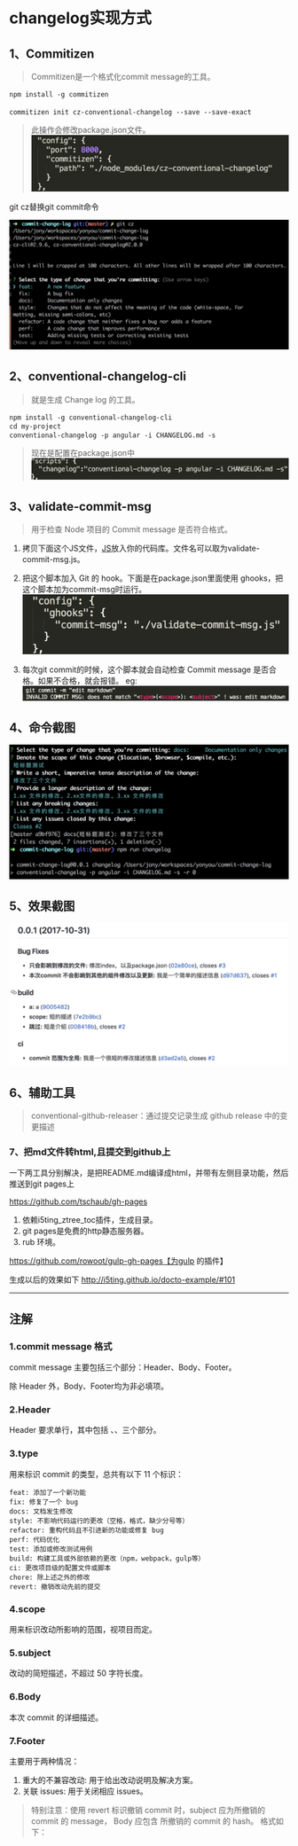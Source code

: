 # changelog实现方式

## 1、Commitizen

> Commitizen是一个格式化commit message的工具。

    npm install -g commitizen
    
    commitizen init cz-conventional-changelog --save --save-exact

>此操作会修改package.json文件。
>![](media/15093486333182/15094378630612.jpg)

git cz替换git commit命令

![](media/15093486333182/15094380852015.jpg)


## 2、conventional-changelog-cli
>就是生成 Change log 的工具。

    npm install -g conventional-changelog-cli
    cd my-project
    conventional-changelog -p angular -i CHANGELOG.md -s
    
>现在是配置在package.json中   
![](media/15093486333182/15094388347044.jpg)



## 3、validate-commit-msg
>用于检查 Node 项目的 Commit message 是否符合格式。

1. 拷贝下面这个JS文件，[JS](https://github.com/conventional-changelog-archived-repos/validate-commit-msg/blob/master/index.js)放入你的代码库。文件名可以取为validate-commit-msg.js。

2. 把这个脚本加入 Git 的 hook。下面是在package.json里面使用 ghooks，把这个脚本加为commit-msg时运行。     
    ![](media/15093486333182/15094386539876.jpg)

3. 每次git commit的时候，这个脚本就会自动检查 Commit message 是否合格。如果不合格，就会报错。
eg:
![](media/15093486333182/15094385275825.jpg)

## 4、命令截图
![](media/15093486333182/15094390880861.jpg)

## 5、效果截图
![](media/15093486333182/15094393010120.jpg)


## 6、辅助工具

> conventional-github-releaser：通过提交记录生成 github release 中的变更描述

### 7、把md文件转html,且提交到github上
一下两工具分别解决，是把README.md编译成html，并带有左侧目录功能，然后推送到git pages上

https://github.com/tschaub/gh-pages


1. 依赖i5ting_ztree_toc插件，生成目录。
2. git pages是免费的http静态服务器。
3. rub 环境。

https://github.com/rowoot/gulp-gh-pages【为gulp 的插件】

生成以后的效果如下
http://i5ting.github.io/docto-example/#101

----

## 注解
### 1.commit message 格式

commit message 主要包括三个部分：Header、Body、Footer。

除 Header 外，Body、Footer均为非必填项。

### 2.Header

Header 要求单行，其中包括 <type>、<scope>、<subject>三个部分。

### 3.type

用来标识 commit 的类型，总共有以下 11 个标识：

	feat: 添加了一个新功能
	fix: 修复了一个 bug
	docs: 文档发生修改
	style: 不影响代码运行的更改（空格，格式，缺少分号等）
	refactor: 重构代码且不引进新的功能或修复 bug
	perf: 代码优化
	test: 添加或修改测试用例
	build: 构建工具或外部依赖的更改（npm，webpack，gulp等）
	ci: 更改项目级的配置文件或脚本
	chore: 除上述之外的修改
	revert: 撤销改动先前的提交

### 4.scope

用来标识改动所影响的范围，视项目而定。

### 5.subject

改动的简短描述，不超过 50 字符长度。

### 6.Body

本次 commit 的详细描述。

### 7.Footer

主要用于两种情况：

1. 重大的不兼容改动: 用于给出改动说明及解决方案。
2. 关联 issues: 用于关闭相应 issues。


> 特别注意：使用 revert 标识撤销 commit 时，subject 应为所撤销的 commit 的 message， Body 应包含 所撤销的 commit 的 hash。
格式如下：


